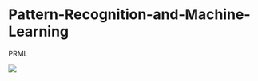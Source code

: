 # Pattern-Recognition-and-Machine-Learning
PRML


<img src="http://ibisforest.org/index.php?plugin=ref&page=PRML&src=prml-cover.jpg">
